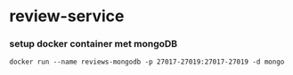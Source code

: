 # review-service

### setup docker container met mongoDB
``` pwsh
docker run --name reviews-mongodb -p 27017-27019:27017-27019 -d mongo
```